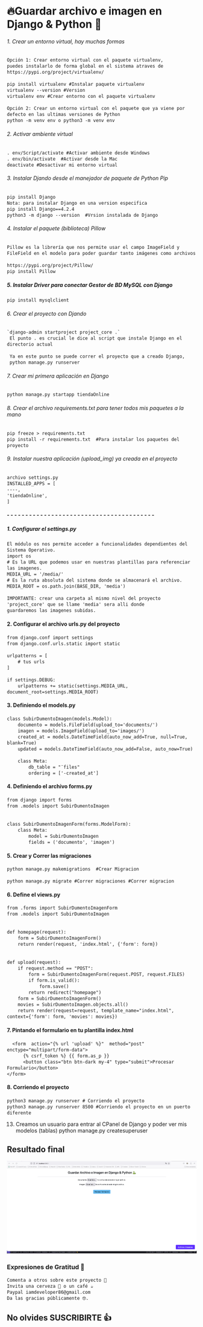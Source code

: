# 🔥Guardar archivo e imagen en Django & Python 🐍

###### 1. Crear un entorno virtual, hay muchas formas

    Opción 1: Crear entorno virtual con el paquete virtualenv,
    puedes instalarlo de forma global en el sistema atraves de https://pypi.org/project/virtualenv/

    pip install virtualenv #Instalar paquete virtualenv
    virtualenv --version #Version
    virtualenv env #Crear entorno con el paquete virtualenv

    Opción 2: Crear un entorno virtual con el paquete que ya viene por defecto en las ultimas versiones de Python
    python -m venv env o python3 -m venv env

###### 2. Activar ambiente virtual

    . env/Script/activate #Activar ambiente desde Windows
    . env/bin/activate  #Activar desde la Mac
    deactivate #Desactivar mi entorno virtual

###### 3. Instalar Djando desde el manejador de paquete de Python Pip

    pip install Django
    Nota: para instalar Django en una version especifica
    pip install Django==4.2.4
    python3 -m django --version  #Vrsion instalada de Django

###### 4. Instalar el paquete (biblioteca) Pillow

    Pillow es la librería que nos permite usar el campo ImageField y FileField en el modelo para poder guardar tanto imágenes como archivos

    https://pypi.org/project/Pillow/
    pip install Pillow

##### 5. Instalar Driver para conectar Gestor de BD MySQL con Django

    pip install mysqlclient

###### 6. Crear el proyecto con Djando

    `django-admin startproject project_core .`
     El punto . es crucial le dice al script que instale Django en el directorio actual

     Ya en este punto se puede correr el proyecto que a creado Django,
     python manage.py runserver

###### 7. Crear mi primera aplicación en Django

    python manage.py startapp tiendaOnline

###### 8. Crear el archivo requirements.txt para tener todos mis paquetes a la mano

    pip freeze > requirements.txt
    pip install -r requirements.txt  #Para instalar los paquetes del proyecto

###### 9. Instalar nuestra aplicación (upload_img) ya creada en el proyecto

    archivo settings.py
    INSTALLED_APPS = [
    ----,
    'tiendaOnline',
    ]

#### - - - - - - - - - - - - - - - - - - - - - - - - - - - - - - - - - - - - - - - -

##### 1. Configurar el settings.py

    El módulo os nos permite acceder a funcionalidades dependientes del Sistema Operativo.
    import os
    # Es la URL que podemos usar en nuestras plantillas para referenciar las imagenes.
    MEDIA_URL = '/media/'
    # Es la ruta absoluta del sistema donde se almacenará el archivo.
    MEDIA_ROOT = os.path.join(BASE_DIR, 'media')

    IMPORTANTE: crear una carpeta al mismo nivel del proyecto 'project_core' que se llame 'media' sera alli donde
    guardaremos las imagenes subidas.

#### 2. Configurar el archivo urls.py del proyecto

    from django.conf import settings
    from django.conf.urls.static import static

    urlpatterns = [
    	# tus urls
    ]

    if settings.DEBUG:
    	urlpatterns += static(settings.MEDIA_URL, document_root=settings.MEDIA_ROOT)

#### 3. Definiendo el models.py

    class SubirDumentoImagen(models.Model):
    	documento = models.FileField(upload_to='documents/')
    	imagen = models.ImageField(upload_to='images/')
    	created_at = models.DateTimeField(auto_now_add=True, null=True, blank=True)
    	updated = models.DateTimeField(auto_now_add=False, auto_now=True)

    	class Meta:
    		db_table = "¨files"
    		ordering = ['-created_at']

#### 4. Definiendo el archivo forms.py

    from django import forms
    from .models import SubirDumentoImagen


    class SubirDumentoImagenForm(forms.ModelForm):
    	class Meta:
    		model = SubirDumentoImagen
    		fields = ('documento', 'imagen')

#### 5. Crear y Correr las migraciones

    python manage.py makemigrations  #Crear Migracion

    python manage.py migrate #Correr migraciones #Correr migracion

#### 6. Define el views.py

    from .forms import SubirDumentoImagenForm
    from .models import SubirDumentoImagen


    def homepage(request):
    	form = SubirDumentoImagenForm()
    	return render(request, 'index.html', {'form': form})


    def upload(request):
    	if request.method == "POST":
    		form = SubirDumentoImagenForm(request.POST, request.FILES)
    		if form.is_valid():
    			form.save()
    		return redirect("homepage")
    	form = SubirDumentoImagenForm()
    	movies = SubirDumentoImagen.objects.all()
    	return render(request=request, template_name="index.html", context={'form': form, 'movies': movies})

#### 7. Pintando el formulario en tu plantilla index.html

      <form  action="{% url 'upload' %}"  method="post"  enctype="multipart/form-data">
    	  {% csrf_token %} {{ form.as_p }}
    	  <button class="btn btn-dark my-4" type="submit">Procesar Formulario</button>
    </form>

#### 8. Corriendo el proyecto

    python3 manage.py runserver # Corriendo el proyecto
    python3 manage.py runserver 8500 #Corriendo el proyecto en un puerto diferente

13. Creamos un usuario para entrar al CPanel de Django y poder ver mis modelos (tablas)
    python manage.py createsuperuser

## Resultado final

![](https://raw.githubusercontent.com/urian121/imagenes-proyectos-github/master/Guardar-Archivo-e-Imagen-en-Django-Python.png)

### Expresiones de Gratitud 🎁

    Comenta a otros sobre este proyecto 📢
    Invita una cerveza 🍺 o un café ☕
    Paypal iamdeveloper86@gmail.com
    Da las gracias públicamente 🤓.

## No olvides SUSCRIBIRTE 👍
